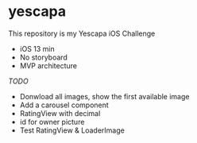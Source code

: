# yescapa

This repository is my Yescapa iOS Challenge

* iOS 13 min
* No storyboard
* MVP architecture

_TODO_

* Donwload all images, show the first available image
* Add a carousel component
* RatingView with decimal
* id for owner picture
* Test RatingView & LoaderImage

